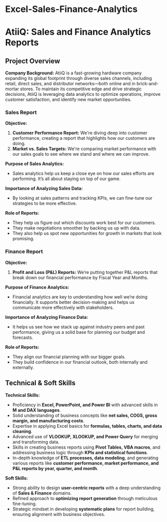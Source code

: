 # Excel-Sales-Finance-Analytics
# **AtiiQ: Sales and Finance Analytics Reports**

## **Project Overview**

**Company Background:**
AtiiQ is a fast-growing hardware company expanding its global footprint through diverse sales channels, including retail, direct sales, and distributor networks—both online and in brick-and-mortar stores. To maintain its competitive edge and drive strategic decisions, AtiiQ is leveraging data analytics to optimize operations, improve customer satisfaction, and identify new market opportunities.

### **Sales Report**

**Objective:**
1. **Customer Performance Report:** We're diving deep into customer performance, creating a report that highlights how our customers are doing.
2. **Market vs. Sales Targets:** We're comparing market performance with our sales goals to see where we stand and where we can improve.

**Purpose of Sales Analytics:**
- Sales analytics help us keep a close eye on how our sales efforts are performing. It’s all about staying on top of our game.

**Importance of Analyzing Sales Data:**
- By looking at sales patterns and tracking KPIs, we can fine-tune our strategies to be more effective.

**Role of Reports:**
- They help us figure out which discounts work best for our customers.
- They make negotiations smoother by backing us up with data.
- They also help us spot new opportunities for growth in markets that look promising.

### **Finance Report**

**Objective:**
1. **Profit and Loss (P&L) Reports:** We’re putting together P&L reports that break down our financial performance by Fiscal Year and Months.

**Purpose of Finance Analytics:**
- Financial analytics are key to understanding how well we’re doing financially. It supports better decision-making and helps us communicate more effectively with stakeholders.

**Importance of Analyzing Finance Data:**
- It helps us see how we stack up against industry peers and past performance, giving us a solid base for planning our budget and forecasts.

**Role of Reports:**
- They align our financial planning with our bigger goals.
- They build confidence in our financial outlook, both internally and externally.

## **Technical & Soft Skills**

**Technical Skills:**
- Proficiency in **Excel, PowerPoint, and Power BI** with advanced skills in **M and DAX languages**.
- Solid understanding of business concepts like **net sales, COGS, gross margin, and manufacturing costs**.
- Expertise in applying Excel basics for **formulas, tables, charts, and data cleaning**.
- Advanced use of **VLOOKUP, XLOOKUP, and Power Query** for merging and transforming data.
- Skills in creating business reports using **Pivot Tables, VBA macros**, and addressing business logic through **KPIs and statistical functions**.
- In-depth knowledge of **ETL processes, data modeling**, and generating various reports like **customer performance, market performance, and P&L reports by year, quarter, and month**.

**Soft Skills:**
- Strong ability to design **user-centric reports** with a deep understanding of **Sales & Finance** domains.
- Refined approach to **optimizing report generation** through meticulous fine-tuning.
- Strategic mindset in developing **systematic plans** for report building, ensuring alignment with business objectives.
